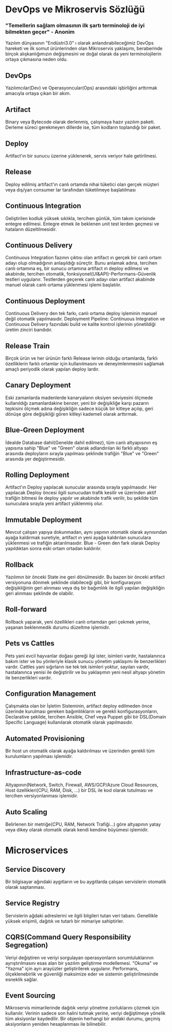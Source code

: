 # DevOps ve Mikroservis Sözlüğü
### "Temellerin sağlam olmasının ilk şartı terminoloji de iyi bilmekten geçer" - Anonim
Yazılım dünyasının "Endüstri3.0" ı olarak anlandırabileceğimiz DevOps hareketi ve ilk somut ürünlerinden olan Mikroservis yaklaşımı, beraberinde birçok alışkanlığımızın değişmesini ve doğal olarak da yeni terminolojilerin ortaya çıkmasına neden oldu.
## DevOps
Yazılımcılar(Dev) ve Operasyoncular(Ops) arasındaki işbirliğini arttırmak amacıyla ortaya çıkan bir akım.
## Artifact
Binary veya Bytecode olarak derlenmiş, çalışmaya hazır yazılım paketi. Derleme süreci gerekmeyen dillerde ise, tüm kodların toplandığı bir paket.
## Deploy
Artifact'ın bir sunucu üzerine yüklenerek, servis veriyor hale getirilmesi.
## Release
Deploy edilmiş artifact'ın canlı ortamda nihai tüketici olan gerçek müşteri veya dış/yan consumer lar tarafından tüketilmeye başlatılması
## Continuous Integration
Geliştirilen kodluk yüksek sıklıkla, tercihen günlük, tüm takım içerisinde entegre edilmesi. Entegre etmek ile beklenen unit test lerden geçmesi ve hataların düzeltilmesidir.   
## Continuous Delivery
Continuous Integration fazının çıktısı olan artifact ın gerçek bir canlı ortam adayı olup olmadığının anlaşıldığı süreçtir. Bunu anlamak adına, tercihen canlı ortamına eş, bir sunucu ortamına artifact ın deploy edilmesi ve akabinde, tercihen otomatik, fonksiyonel(UI&API)-Performans-Güvenlik testleri uygulanır. Testlerden geçerek canlı adayı olan artifact akabinde manuel olarak canlı ortama yüklenmesi işlemi başlatılır. 
## Continuous Deployment
Continuous Delivery den tek farkı, canlı ortama deploy işleminin manuel değil otomatik yapılmasıdır.
Deployment Pipeline: Continuous Integration ve Continuous Delivery fazındaki build ve kalite kontrol işlerinin yönetildiği üretim zinciri bandıdır. 
## Release Train 
Birçok ürün ve her ürünün farklı Release lerinin olduğu ortamlarda, farklı özelliklerin farklı ortamlar için kullanılmasını ve deneyimlenmesini sağlamak amaçlı periyodik olarak yapılan deploy lardır.
## Canary Deployment
Eski zamanlarda madenlerde kanaryaların oksiyen seviyesini ölçmede kullanıldığı zamanlardakine benzer, yeni bir değişikliğe karşı pazarın tepkisini ölçmek adına değişikliğin sadece küçük bir kitleye açılıp, geri dönüşe göre değişikliği gören kitleyi kademeli olarak arttırmak.  
## Blue-Green Deployment
İdealde Database dahil(Genelde dahil edilmez), tüm canlı altyapısının eş yapısına sahip "Blue" ve "Green" olarak adlandırılan iki farklı altyapı arasında deployların sırayla yapılması şeklinde trafiğin "Blue" ve "Green" arasında yer değiştirmesidir. 
## Rolling Deployment
Artifact'ın Deploy yapılacak sunucular arasında sırayla yapılmasıdır. Her yapılacak Deploy öncesi ilgili sunucudan trafik kesilir ve üzerinden aktif trafiğin bitmesi ile deploy yapılır ve akabinde trafik verilir,  bu şekilde tüm sunuculara sırayla yeni artifact yüklenmiş olur.
## Immutable Deployment
Mevcut çalışan yapıya dokunmadan, aynı yapının otomatik olarak aynısından ayağa kaldırmak suretiyle, artifact ın yeni ayağa kaldırılan sunuculara yüklenmesi ve trafiğin aktarılmasıdır. Blue - Green den fark olarak Deploy yapıldıktan sonra eski ortam ortadan kaldırılır.

## Rollback
Yazılımın bir önceki State ine geri dönülmesidir. Bu bazen bir önceki artifact versiyonuna dönmek şeklinde olabileceği gibi, bir konfigurasyon değişikliğinin geri alınması veya dış bir bağımlılık ile ilgili yapılan değişikliğin geri alınması şeklinde de olabilir. 
## Roll-forward
Rollback yaparak, yeni özellikleri canlı ortamdan geri çekmek yerine, yaşanan beklenmedik durumu düzeltme işlemidir.

## Pets vs Cattles
Pets yani evcil hayvanlar doğası gereği ilgi ister, isimleri vardır, hastalanınca bakım ister ve bu yönleriyle klasik sunucu yönetim yaklaşımı ile benzerlikleri vardır. Cattles yani sığırların ise tek tek isimleri yoktur, sayıları vardır, hastalanınca yenisi ile değiştirilir ve bu yaklaşımın yeni nesil altyapı yönetim ile benzerlikleri vardır.   
## Configuration Management
Çalışmakta olan bir İşletim Sisteminin, artifact deploy edilmeden önce üzerinde kurulması gereken bağımlılıkların ve gerekli konfigurasyonların, Declarative şekilde, tercihen Ansible, Chef veya Puppet gibi bir DSL(Domain Specific Language) kullanılarak otomatik olarak yapılmasıdır.  
## Automated Provisioning
Bir host un otomatik olarak ayağa kaldırılması ve üzerinden gerekli tüm kurulumların yapılması işlemidir.
## Infrastructure-as-code
Altyapının(Network, Switch, Firewall, AWS/GCP/Azure Cloud Resources, Host özellikleri(CPU, RAM, Disk, ...) bir DSL ile kod olarak tutulması ve tercihen versiyonlanması işlemidir.

## Auto Scaling
Belirlenen bir metriğe(CPU, RAM, Network Trafiği...) göre altyapının yatay veya dikey olarak otomatik olarak kendi kendine büyümesi işlemidir.

# Microservices
## Service Discovery
Bir bilgisayar ağındaki aygıtların ve bu aygıtlarda çalışan servislerin otomatik olarak saptanması.
## Service Registry
Servislerin ağdaki adreslerini ve ilgili bilgileri tutan veri tabanı. Genellikle yüksek erişimli, dağıtık ve tutarlı bir mimariye sahiptirler.
## CQRS(Command Query Responsibility Segregation)
Veriyi değiştiren ve veriyi sorgulayan operasyonların sorumluluklarının ayrıştırılmasını esas alan bir yazılım geliştirme modellemesi. "Okuma" ve "Yazma" için ayrı arayüzler geliştirilerek uygulanır. Performans, ölçeklenebirlik ve güvenliği maksimize eder ve sistemin geliştirilmesinde esneklik sağlar.
## Event Sourcing
Mikroservis mimarilerinde dağıtık veriyi yönetme zorluklarını çözmek için kullanılır. Verinin sadece son halini tutmak yerine, veriyi değiştimeye yönelik tüm aksiyonlar kaydedilir. Bir objenin herhangi bir andaki durumu, geçmiş aksiyonların yeniden hesaplanması ile bilinebilir.
